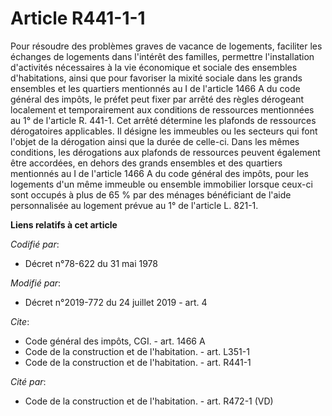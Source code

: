 # Article R441-1-1

Pour résoudre des problèmes graves de vacance de logements, faciliter les échanges de logements dans l'intérêt des familles,
permettre l'installation d'activités nécessaires à la vie économique et sociale des ensembles d'habitations, ainsi que pour
favoriser la mixité sociale dans les grands ensembles et les quartiers mentionnés au I de l'article 1466 A du code général
des impôts, le préfet peut fixer par arrêté des règles dérogeant localement et temporairement aux conditions de ressources
mentionnées au 1° de l'article R. 441-1. Cet arrêté détermine les plafonds de ressources dérogatoires applicables. Il désigne
les immeubles ou les secteurs qui font l'objet de la dérogation ainsi que la durée de celle-ci. Dans les mêmes conditions,
les dérogations aux plafonds de ressources peuvent également être accordées, en dehors des grands ensembles et des quartiers
mentionnés au I de l'article 1466 A du code général des impôts, pour les logements d'un même immeuble ou ensemble immobilier
lorsque ceux-ci sont occupés à plus de 65 % par des ménages bénéficiant de l'aide personnalisée au logement prévue au 1° de
l'article L. 821-1.

**Liens relatifs à cet article**

_Codifié par_:

  - Décret n°78-622 du 31 mai 1978

_Modifié par_:

  - Décret n°2019-772 du 24 juillet 2019 - art. 4

_Cite_:

  - Code général des impôts, CGI. - art. 1466 A
  - Code de la construction et de l'habitation. - art. L351-1
  - Code de la construction et de l'habitation. - art. R441-1

_Cité par_:

  - Code de la construction et de l'habitation. - art. R472-1 (VD)
